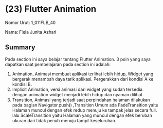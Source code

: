 # (23) Flutter Animation
Nomor Urut: 1_011FLB_40

Nama: Fiela Junita Azhari

## Summary
Pada section ini saya belajar tentang Flutter Animation.
3 poin yang saya dapatkan saat pembelajaran pada section ini adalah:
1. Animation, Animasi membuat aplikasi terlihat lebih hidup, Widget yang bergerak menambah daya tarik aplikasi. Pergerakkan dari kondisi A ke kondisi B.
2. Implicit Animation, versi animasi dari widget yang sudah tersedia. dengan animation widget menjadi lebih hidup dan nyaman dilihat.
3. Transition, Animasi yang terjadi saat perpindahan halaman dilakukan pada bagian Navigator.push() ,Transition Umum ada FadeTransition yaitu Halaman muncul dengan efek redup menuju ke tampak jelas secara full. lalu ScaleTransition yaitu Halaman yang  muncul dengan efek berubah ukuran dari tidak penuh menuju tampil keseluruhan.